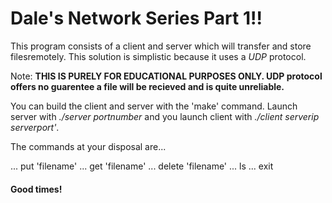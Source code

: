# Dale's Network Series Part 1!!

This program consists of a client and server which will transfer and store filesremotely.  This solution is simplistic because it uses a _UDP_ protocol.


Note: __THIS IS PURELY FOR EDUCATIONAL PURPOSES ONLY. UDP protocol offers no 
guarentee a file will be recieved and is quite unreliable.__


You can build the client and server with the 'make' command.  Launch server with _./server portnumber_ and you launch client with _./client serverip serverport'_.


The commands at your disposal are...

... put 'filename'
... get 'filename'
... delete 'filename'
... ls
... exit

#### Good times! 
